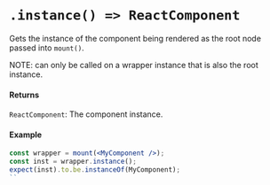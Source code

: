 # `.instance() => ReactComponent`

Gets the instance of the component being rendered as the root node passed into `mount()`.

NOTE: can only be called on a wrapper instance that is also the root instance.



#### Returns

`ReactComponent`: The component instance.



#### Example

```jsx
const wrapper = mount(<MyComponent />);
const inst = wrapper.instance();
expect(inst).to.be.instanceOf(MyComponent);
``
